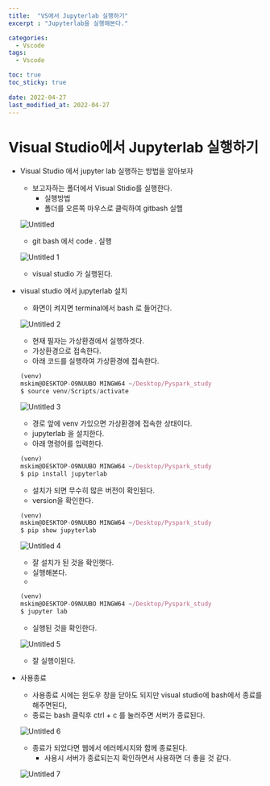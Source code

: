 ```yaml
---
title:  "VS에서 Jupyterlab 실행하기"
excerpt : "Jupyterlab을 실행해본다."

categories:
  - Vscode
tags:
  - Vscode

toc: true
toc_sticky: true
 
date: 2022-04-27
last_modified_at: 2022-04-27
---
```



# Visual Studio에서 Jupyterlab 실행하기

- Visual Studio 에서 jupyter lab 실행하는 방법을 알아보자
    - 보고자하는 폴더에서 Visual Stidio를 실행한다.
        - 실행방법
        - 폴더를 오른쪽 마우스로 클릭하여 gitbash 실핼
        
        
    ![Untitled](https://user-images.githubusercontent.com/101306770/165431216-11fcd9f3-ed69-4e74-a759-6eaf855cce43.png)
        
    - git bash 에서 code . 실행
    
    ![Untitled 1](https://user-images.githubusercontent.com/101306770/165431225-1f063454-d46c-4f30-8600-b27a0cc9ec7a.png)
    
    - visual studio 가 실행된다.
- visual studio 에서 jupyterlab 설치
    - 화면이 켜지면 terminal에서 bash 로 들어간다.
    
    ![Untitled 2](https://user-images.githubusercontent.com/101306770/165431229-c10b936c-8dbd-4b60-8dbf-21ff77169da5.png)
    
    - 현재 필자는 가상환경에서 실행하겟다.
    - 가상환경으로 접속한다.
    - 아래 코드를 실행하여 가상환경에 접속한다.
    
    ```jsx
    (venv)
    mskim@DESKTOP-O9NUUBO MINGW64 ~/Desktop/Pyspark_study
    $ source venv/Scripts/activate
    ```
    
    ![Untitled 3](https://user-images.githubusercontent.com/101306770/165431237-b47825f1-cb8f-4586-8de4-c52931a9ed6a.png)
    
    - 경로 앞에 venv 가있으면 가상환경에 접속한 상태이다.
    - jupyterlab 을 설치한다.
    - 아래 명령어를 입력한다.
    
    ```jsx
    (venv)
    mskim@DESKTOP-O9NUUBO MINGW64 ~/Desktop/Pyspark_study
    $ pip install jupyterlab
    ```
    
    - 설치가 되면 무수히 많은 버전이 확인된다.
    - version을 확인한다.
    
    ```jsx
    (venv)
    mskim@DESKTOP-O9NUUBO MINGW64 ~/Desktop/Pyspark_study
    $ pip show jupyterlab
    ```
    
    ![Untitled 4](https://user-images.githubusercontent.com/101306770/165431245-357c425e-cee5-4781-b168-dbe07582964e.png)

    
    - 잘 설치가 된 것을 확인햇다.
    - 실행해본다.
    - 
    
    ```jsx
    (venv) 
    mskim@DESKTOP-O9NUUBO MINGW64 ~/Desktop/Pyspark_study
    $ jupyter lab
    ```
    
    - 실행된 것을 확인한다.
    
    ![Untitled 5](https://user-images.githubusercontent.com/101306770/165431249-9cc9897b-2b00-48f9-8d92-c208804fc984.png)
    
    - 잘 실행이된다.
    
- 사용종료
    - 사용종료 시에는 윈도우 창을 닫아도 되지만 visual studio에 bash에서 종료를 해주면된다,
    - 종료는 bash 클릭후 ctrl + c 를 눌러주면 서버가 종료된다.
    
   ![Untitled 6](https://user-images.githubusercontent.com/101306770/165431255-1182d2dc-76fa-4dbb-9088-6c5a5ab995ad.png)
    
    - 종료가 되었다면 웹에서 에러메시지와 함께 종료된다.
        - 사용시 서버가 종료되는지 확인하면서 사용하면 더 좋을 것 같다.
        
    ![Untitled 7](https://user-images.githubusercontent.com/101306770/165431260-e9faab3a-b359-4e1c-b5c0-b5fdffe81b23.png)